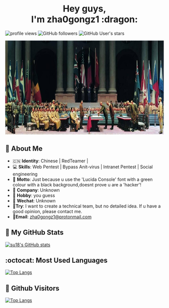 
 <h1 align="center"> Hey guys,<br> I'm zha0gongz1  :dragon:</h1>

![profile views](https://komarev.com/ghpvc/?username=zha0gongz1)        ![GitHub followers](https://img.shields.io/github/followers/zha0gongz1?style=social)       ![GitHub User's stars](https://img.shields.io/github/stars/zha0gongz1?style=social)


<p align="center"> <img src="/guochi_1.png" alt="勿忘国耻" height=300/> </p>

## :busts_in_silhouette: About Me 

-  :cn: **Identity**: Chinese | RedTeamer | 
- &#x1f4bb; **Skills**: Web Pentest | Bypass Anit-virus | Intranet Pentest | Social engineering 
-  :jack_o_lantern: **Motto**: Just because u use the 'Lucida Console' font with a green colour with a black background,doesnt prove u are a 'hacker'!
- &#x1f3e2; **Company**: Unknown
-  :dizzy: **Hobby**: you guess
- &#x1f4f1; **Wechat**: Unknown
-  :dart:**Try**: I want to create a technical team, but no detailed idea. If u have a good opinion, please contact me.
-  :e-mail:**Email**: zha0gongz1@protonmail.com




##  :hibiscus: My GitHub Stats

[![su18's GitHub stats](https://github-readme-stats.vercel.app/api?username=zha0gongz1&show_icons=true)](https://www.cnblogs.com/H4ck3R-XiX/)



## :octocat: Most Used Languages

[![Top Langs](https://github-readme-stats.vercel.app/api/top-langs/?username=zha0gongz1&hide=html)](https://www.cnblogs.com/H4ck3R-XiX/)



## :watermelon: Github Visitors


[![Top Langs](https://profile-counter.glitch.me/zha0gongz1/count.svg)](https://www.cnblogs.com/H4ck3R-XiX/)


